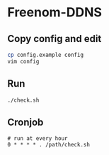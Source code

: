 # Freenom-DDNS

## Copy config and edit
```bash
cp config.example config
vim config
```

## Run
```bash
./check.sh
```

## Cronjob
```
# run at every hour
0 * * * * . /path/check.sh
```